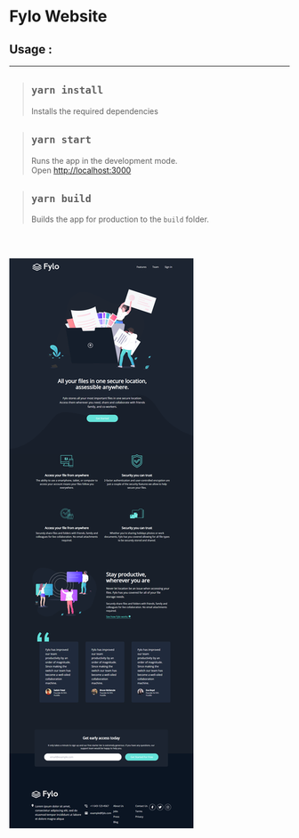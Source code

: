 # Fylo Website

## Usage :

<hr>

> ## `yarn install`
>
> Installs the required dependencies

> ## `yarn start`
>
> Runs the app in the development mode.<br>
> Open [http://localhost:3000](http://localhost:3000)

> ## `yarn build`
>
> Builds the app for production to the `build` folder.<br>

<br>
<br>

![Alt text](./src/images/fylo.png)
